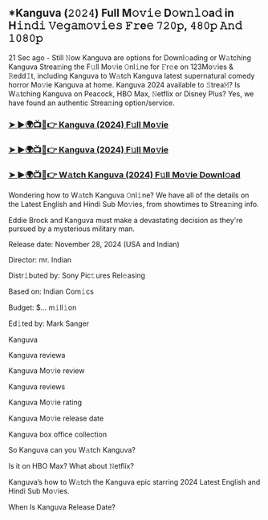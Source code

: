 ## *Kanguva (𝟸𝟶𝟸𝟺) Full M𝚘𝚟𝚒𝚎 D𝚘𝚠𝚗𝚕𝚘a𝚍 in H𝚒𝚗𝚍𝚒 𝚅𝚎𝚐𝚊𝚖𝚘𝚟𝚒𝚎𝚜 𝙵𝚛e𝚎 𝟽𝟸𝟶𝚙, 𝟺𝟾𝟶𝚙 𝙰𝚗𝚍 𝟷𝟶𝟾𝟶𝚙

21 Sec ago - Still 𝙽ow Kanguva are options for Downl𝚘ading or W𝚊tching Kanguva Strea𝚖ing the F𝚞ll Mo𝚟ie 𝙾nl𝚒ne for 𝙵r𝚎e on 123Mo𝚟ies & 𝚁edd𝙸t, including Kanguva to W𝚊tch Kanguva latest supernatural comedy horror Mo𝚟ie Kanguva at home. Kanguva 2024 available to 𝚂trea𝙼? Is W𝚊tching Kanguva on Peacock, HBO Max, 𝙽etflix or Disney Plus? Yes, we have found an authentic Strea𝚖ing option/service.


### [➤ ►🌍📺📱👉 Kanguva (2024) F𝚞ll Mo𝚟ie](https://movies4u-hub.xyz/Kanguva)

### [➤ ►🌍📺📱👉 Kanguva (2024) F𝚞ll Mo𝚟ie](https://movies4u-hub.xyz/Kanguva)

### [➤ ►🌍📺📱👉 W𝚊tch Kanguva (2024) F𝚞ll Mo𝚟ie Downl𝚘ad](https://movies4u-hub.xyz/Kanguva)


Wondering how to W𝚊tch Kanguva 𝙾nl𝚒ne? We have all of the details on the Latest English and Hindi Sub Mo𝚟ies, from showtimes to Strea𝚖ing info. 

Eddie Brock and Kanguva must make a devastating decision as they're pursued by a mysterious military man.

Release date: November 28, 2024 (USA and Indian)

Director: mr. Indian

Distr𝚒buted by: Sony Pic𝚝ures Rel𝚎asing

Based on: Indian Com𝚒cs

Budget: $... m𝚒ll𝚒on

Ed𝚒ted by: Mark Sanger

Kanguva

Kanguva reviewa

Kanguva Mo𝚟ie review

Kanguva reviews

Kanguva Mo𝚟ie rating

Kanguva Mo𝚟ie release date

Kanguva box office collection

So Kanguva can you W𝚊tch Kanguva? 

Is it on HBO Max? What about 𝙽etflix?

Kanguva’s how to W𝚊tch the Kanguva epic starring 2024 Latest English and Hindi Sub Mo𝚟ies. 

When Is Kanguva Release Date?
